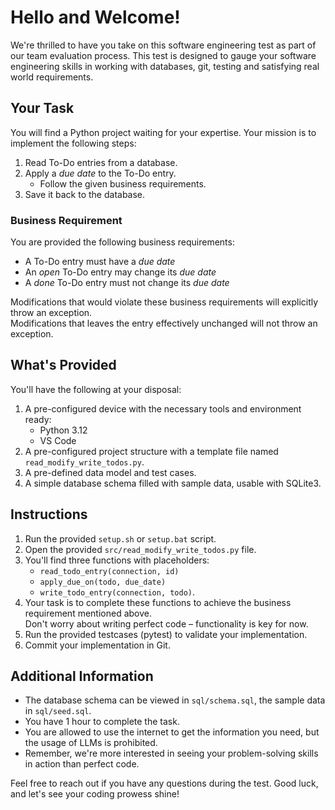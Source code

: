 # Hello and Welcome!

We're thrilled to have you take on this software engineering test as part of our team evaluation process. This test is designed to gauge your software engineering skills in working with databases, git, testing and satisfying real world requirements. 

## Your Task

You will find a Python project waiting for your expertise. Your mission is to implement the following steps:

1. Read To-Do entries from a database.
2. Apply a *due date* to the To-Do entry.
   - Follow the given business requirements.
3. Save it back to the database.

### Business Requirement

You are provided the following business requirements:

- A To-Do entry must have a *due date*
- An *open* To-Do entry may change its *due date*
- A *done* To-Do entry must not change its *due date*

Modifications that would violate these business requirements will explicitly throw an exception.  
Modifications that leaves the entry effectively unchanged will not throw an exception.

## What's Provided

You'll have the following at your disposal:

1. A pre-configured device with the necessary tools and environment ready:
    * Python 3.12
    * VS Code
2. A pre-configured project structure with a template file named `read_modify_write_todos.py`.
3. A pre-defined data model and test cases.
4. A simple database schema filled with sample data, usable with SQLite3.

## Instructions

1. Run the provided `setup.sh` or `setup.bat` script.
2. Open the provided `src/read_modify_write_todos.py` file.
3. You'll find three functions with placeholders: 
   - `read_todo_entry(connection, id)`
   - `apply_due_on(todo, due_date)`
   - `write_todo_entry(connection, todo)`.
4. Your task is to complete these functions to achieve the business requirement mentioned above.  
   Don't worry about writing perfect code – functionality is key for now.
5. Run the provided testcases (pytest) to validate your implementation.
6. Commit your implementation in Git.

## Additional Information

- The database schema can be viewed in `sql/schema.sql`, the sample data in `sql/seed.sql`.
- You have 1 hour to complete the task.
- You are allowed to use the internet to get the information you need, but the usage of LLMs is prohibited.
- Remember, we're more interested in seeing your problem-solving skills in action than perfect code.

Feel free to reach out if you have any questions during the test. Good luck, and let's see your coding prowess shine!